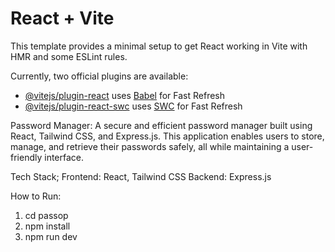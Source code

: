# React + Vite

This template provides a minimal setup to get React working in Vite with HMR and some ESLint rules.

Currently, two official plugins are available:

- [@vitejs/plugin-react](https://github.com/vitejs/vite-plugin-react/blob/main/packages/plugin-react/README.md) uses [Babel](https://babeljs.io/) for Fast Refresh
- [@vitejs/plugin-react-swc](https://github.com/vitejs/vite-plugin-react-swc) uses [SWC](https://swc.rs/) for Fast Refresh

Password Manager:
A secure and efficient password manager built using React, Tailwind CSS, and Express.js. This application enables users to store, manage, and retrieve their passwords safely, all while maintaining a user-friendly interface.

Tech Stack;
Frontend: React, Tailwind CSS
Backend: Express.js

How to Run:
1) cd passop
2) npm install
3) npm run dev
